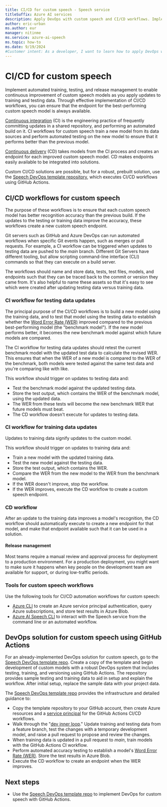 ```yaml
---
title: CI/CD for custom speech - Speech service
titleSuffix: Azure AI services
description: Apply DevOps with custom speech and CI/CD workflows. Implement an existing DevOps solution for your own project.
author: eric-urban
ms.author: eur
manager: nitinme
ms.service: azure-ai-speech
ms.topic: how-to
ms.date: 9/19/2024
#Customer intent: As a developer, I want to learn how to apply DevOps with custom speech and CI/CD workflows so that I can implement an existing DevOps solution for my own project.
---
```


# CI/CD for custom speech

Implement automated training, testing, and release management to enable continuous improvement of custom speech models as you apply updates to training and testing data. Through effective implementation of CI/CD workflows, you can ensure that the endpoint for the best-performing custom speech model is always available.

[Continuous integration](/devops/develop/what-is-continuous-integration) (CI) is the engineering practice of frequently committing updates in a shared repository, and performing an automated build on it. CI workflows for custom speech train a new model from its data sources and perform automated testing on the new model to ensure that it performs better than the previous model.

[Continuous delivery](/devops/deliver/what-is-continuous-delivery) (CD) takes models from the CI process and creates an endpoint for each improved custom speech model. CD makes endpoints easily available to be integrated into solutions.

Custom CI/CD solutions are possible, but for a robust, prebuilt solution, use the [Speech DevOps template repository](https://github.com/Azure-Samples/Speech-Service-DevOps-Template), which executes CI/CD workflows using GitHub Actions.

## CI/CD workflows for custom speech

The purpose of these workflows is to ensure that each custom speech model has better recognition accuracy than the previous build. If the updates to the testing or training data improve the accuracy, these workflows create a new custom speech endpoint.

Git servers such as GitHub and Azure DevOps can run automated workflows when specific Git events happen, such as merges or pull requests. For example, a CI workflow can be triggered when updates to testing data are pushed to the *main* branch. Different Git Servers have different tooling, but allow scripting command-line interface (CLI) commands so that they can execute on a build server.

The workflows should name and store data, tests, test files, models, and endpoints such that they can be traced back to the commit or version they came from. It's also helpful to name these assets so that it's easy to see which were created after updating testing data versus training data.

### CI workflow for testing data updates

The principal purpose of the CI/CD workflows is to build a new model using the training data, and to test that model using the testing data to establish whether the [Word Error Rate (WER)](how-to-custom-speech-evaluate-data.md#evaluate-word-error-rate-wer) improved compared to the previous best-performing model (the "benchmark model"). If the new model performs better, it becomes the new benchmark model against which future models are compared.

The CI workflow for testing data updates should retest the current benchmark model with the updated test data to calculate the revised WER. This ensures that when the WER of a new model is compared to the WER of the benchmark, both models were tested against the same test data and you're comparing like with like.

This workflow should trigger on updates to testing data and:

- Test the benchmark model against the updated testing data.
- Store the test output, which contains the WER of the benchmark model, using the updated data.
- The WER from these tests will become the new benchmark WER that future models must beat.
- The CD workflow doesn't execute for updates to testing data.

### CI workflow for training data updates

Updates to training data signify updates to the custom model.

This workflow should trigger on updates to training data and:

- Train a new model with the updated training data.
- Test the new model against the testing data.
- Store the test output, which contains the WER.
- Compare the WER from the new model to the WER from the benchmark model.
- If the WER doesn't improve, stop the workflow.
- If the WER improves, execute the CD workflow to create a custom speech endpoint.

### CD workflow

After an update to the training data improves a model's recognition, the CD workflow should automatically execute to create a new endpoint for that model, and make that endpoint available such that it can be used in a solution.

#### Release management

Most teams require a manual review and approval process for deployment to a production environment. For a production deployment, you might want to make sure it happens when key people on the development team are available for support, or during low-traffic periods.

### Tools for custom speech workflows

Use the following tools for CI/CD automation workflows for custom speech:

- [Azure CLI](/cli/azure/) to create an Azure service principal authentication, query Azure subscriptions, and store test results in Azure Blob.
- [Azure AI Speech CLI](spx-overview.md) to interact with the Speech service from the command line or an automated workflow.

## DevOps solution for custom speech using GitHub Actions

For an already-implemented DevOps solution for custom speech, go to the [Speech DevOps template repo](https://github.com/Azure-Samples/Speech-Service-DevOps-Template). Create a copy of the template and begin development of custom models with a robust DevOps system that includes testing, training, and versioning using GitHub Actions. The repository provides sample testing and training data to aid in setup and explain the workflow. After initial setup, replace the sample data with your project data.

The [Speech DevOps template repo](https://github.com/Azure-Samples/Speech-Service-DevOps-Template) provides the infrastructure and detailed guidance to:

- Copy the template repository to your GitHub account, then create Azure resources and a [service principal](/azure/active-directory/develop/app-objects-and-service-principals#service-principal-object) for the GitHub Actions CI/CD workflows.
- Walk through the "[dev inner loop](/dotnet/architecture/containerized-lifecycle/design-develop-containerized-apps/docker-apps-inner-loop-workflow)." Update training and testing data from a feature branch, test the changes with a temporary development model, and raise a pull request to propose and review the changes.
- When training data is updated in a pull request to *main*, train models with the GitHub Actions CI workflow.
- Perform automated accuracy testing to establish a model's [Word Error Rate (WER)](how-to-custom-speech-evaluate-data.md#evaluate-word-error-rate-wer). Store the test results in Azure Blob.
- Execute the CD workflow to create an endpoint when the WER improves.

## Next steps

- Use the [Speech DevOps template repo](https://github.com/Azure-Samples/Speech-Service-DevOps-Template) to implement DevOps for custom speech with GitHub Actions.
